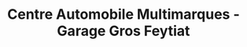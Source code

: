 ---
title: "Centre Automobile Multimarques - Garage Gros Feytiat"
url: /feytiat/centre-automobile-multimarques-garage-gros-feytiat/
shop: voiture
---